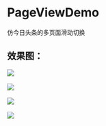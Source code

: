 # PageViewDemo
仿今日头条的多页面滑动切换

## 效果图：<br/>
![](https://yqh1988.oss-cn-beijing.aliyuncs.com/yqh/1.gif) <br/><br/>
![](https://yqh1988.oss-cn-beijing.aliyuncs.com/yqh/2.gif) <br/><br/>
![](https://yqh1988.oss-cn-beijing.aliyuncs.com/yqh/3.gif) <br/><br/>
![](https://yqh1988.oss-cn-beijing.aliyuncs.com/yqh/4.gif) <br/><br/>
